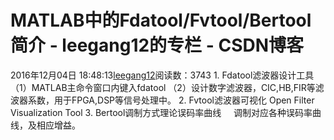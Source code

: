 # MATLAB中的Fdatool/Fvtool/Bertool简介 - leegang12的专栏 - CSDN博客
2016年12月04日 18:48:13[leegang12](https://me.csdn.net/leegang12)阅读数：3743
1. Fdatool滤波器设计工具
（1）MATLAB主命令窗口内键入fdatool
（2）设计数字滤波器，CIC,HB,FIR等滤波器系数，用于FPGA,DSP等信号处理中。
2. Fvtool滤波器可视化
Open Filter Visualization Tool
3. Bertool调制方式理论误码率曲线
    调制对应各种误码率曲线，及相应增益。

